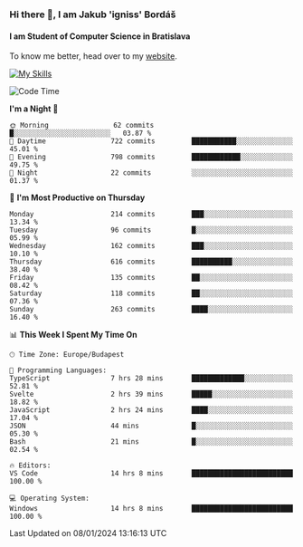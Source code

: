 ### Hi there 👋, I am Jakub 'igniss' Bordáš

#### I am Student of Computer Science in Bratislava
To know me better, head over to my [website](https://bordas.sk).

[![My Skills](https://skillicons.dev/icons?i=js,html,css,figma,svelte,java,kotlin,python,postgresql,typescript,nest,nodejs)](https://bordas.sk)


<!--START_SECTION:waka-->
![Code Time](http://img.shields.io/badge/Code%20Time-1%2C336%20hrs%2030%20mins-blue)

**I'm a Night 🦉** 

```text
🌞 Morning                62 commits          █░░░░░░░░░░░░░░░░░░░░░░░░   03.87 % 
🌆 Daytime                722 commits         ███████████░░░░░░░░░░░░░░   45.01 % 
🌃 Evening                798 commits         ████████████░░░░░░░░░░░░░   49.75 % 
🌙 Night                  22 commits          ░░░░░░░░░░░░░░░░░░░░░░░░░   01.37 % 
```
📅 **I'm Most Productive on Thursday** 

```text
Monday                   214 commits         ███░░░░░░░░░░░░░░░░░░░░░░   13.34 % 
Tuesday                  96 commits          █░░░░░░░░░░░░░░░░░░░░░░░░   05.99 % 
Wednesday                162 commits         ███░░░░░░░░░░░░░░░░░░░░░░   10.10 % 
Thursday                 616 commits         ██████████░░░░░░░░░░░░░░░   38.40 % 
Friday                   135 commits         ██░░░░░░░░░░░░░░░░░░░░░░░   08.42 % 
Saturday                 118 commits         ██░░░░░░░░░░░░░░░░░░░░░░░   07.36 % 
Sunday                   263 commits         ████░░░░░░░░░░░░░░░░░░░░░   16.40 % 
```


📊 **This Week I Spent My Time On** 

```text
🕑︎ Time Zone: Europe/Budapest

💬 Programming Languages: 
TypeScript               7 hrs 28 mins       █████████████░░░░░░░░░░░░   52.81 % 
Svelte                   2 hrs 39 mins       █████░░░░░░░░░░░░░░░░░░░░   18.82 % 
JavaScript               2 hrs 24 mins       ████░░░░░░░░░░░░░░░░░░░░░   17.04 % 
JSON                     44 mins             █░░░░░░░░░░░░░░░░░░░░░░░░   05.30 % 
Bash                     21 mins             █░░░░░░░░░░░░░░░░░░░░░░░░   02.54 % 

🔥 Editors: 
VS Code                  14 hrs 8 mins       █████████████████████████   100.00 % 

💻 Operating System: 
Windows                  14 hrs 8 mins       █████████████████████████   100.00 % 
```


 Last Updated on 08/01/2024 13:16:13 UTC
<!--END_SECTION:waka-->
